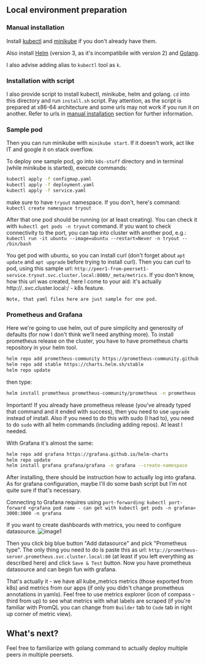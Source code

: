 ## Local environment preparation

### Manual installation
Install [kubectl](https://kubernetes.io/docs/tasks/tools/install-kubectl-linux) and [minikube](https://minikube.sigs.k8s.io/docs/start) 
if you don't already have them.

Also install [Helm](https://helm.sh/docs/intro/install) (version 3, as it's incompatibile with version 2)
and [Golang](https://go.dev/doc/install).

I also advise adding alias to `kubectl` tool as `k`.

### Installation with script
I also provide script to install kubectl, minikube, helm and golang.
`cd` into this directory and run `install.sh` script. Pay attention, as the script is prepared at x86-64 architecture
and some urls may not work if you run it on another. Refer to urls in [manual installation](#manual-installation) section
for further information.

### Sample pod

Then you can run minikube with `minikube start`. If it doesn't work, act like IT and google it on stack overflow.

To deploy one sample pod, go into `k8s-stuff` directory and in terminal (while minikube is started), execute commands:
```bash
kubectl apply -f configmap.yaml
kubectl apply -f deployment.yaml
kubectl apply -f service.yaml
```

make sure to have `tryout` namespace. If you don't, here's command:
`kubectl create namespace tryout`

After that one pod should be running (or at least creating). You can check it with `kubectl get pods -n tryout` command.
If you want to check connectivity to the port, you can tap into cluster with another pod, e.g.:
`kubectl run -it ubuntu --image=ubuntu --restart=Never -n tryout -- /bin/bash`

You get pod with ubuntu, so you can install curl (don't forget about `apt update` and `apt upgrade` before trying to install curl).
Then you can curl to pod, using this sample url: `http://peer1-from-peerset1-service.tryout.svc.cluster.local:8080/_meta/metrics`.
If you don't know, how this url was created, here I come to your aid: it's actually http://<service name>.<namespace in which your service is>.svc.cluster.local:<service port>/<path> - k8s feature.

```
Note, that yaml files here are just sample for one pod.
```

### Prometheus and Grafana
Here we're going to use helm, out of pure simplicity and generosity of defaults (for now I don't think we'll need anything more). To install prometheus
release on the cluster, you have to have prometheus charts repository in your helm tool.
```bash
helm repo add prometheus-community https://prometheus-community.github.io/helm-charts
helm repo add stable https://charts.helm.sh/stable
helm repo update
```
then type:
```bash
helm install prometheus prometheus-community/prometheus -n prometheus --create-namespace
```
Important! If you already have prometheus release (you've already typed that command and it ended with success), then you need to use `upgrade` instead of install.
Also if you need to do this with sudo (I had to), you need to do `sudo` with all helm commands (including adding repos). At least I needed.

With Grafana it's almost the same:
```bash
helm repo add grafana https://grafana.github.io/helm-charts
helm repo update
helm install grafana grafana/grafana -n grafana --create-namespace
```
After installing, there should be instruction how to actually log into grafana. As for grafana configuration, maybe I'll do some bash script but I'm not quite
sure if that's necessary.

Connecting to Grafana requires using `port-forwarding`:
`kubectl port-forward <grafana pod name - can get with kubectl get pods -n grafana> 3000:3000 -n grafana`

If you want to create dashboards with metrics, you need to configure datasource.
![image1](screens/datasource-1.png)

Then you click big blue button "Add datasource" and pick "Prometheus type". The only thing you need to do is paste this as url:
`http://prometheus-server.prometheus.svc.cluster.local:80` (at least if you left everything as described here) and click `Save & Test` button.
Now you have prometheus datasource and can begin fun with grafana.

That's actually it - we have all kube_metrics metrics (those exported from k8s) and metrics from our apps (if only you didn't change prometheus annotations
in yamls). Feel free to use metrics explorer (icon of compass - third from up) to see what metrics with what labels are scraped (if you're familiar with 
PromQL you can change from `Builder` tab to `Code` tab in right up corner of metric view).

## What's next?
Feel free to familiarize with golang command to actually deploy multiple peers in multiple peersets.